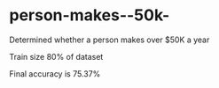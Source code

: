 # person-makes--50k-
Determined whether a person makes over $50K a year

Train size 80% of dataset

Final accuracy is 75.37%
